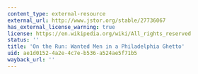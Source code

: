 ```yaml
---
content_type: external-resource
external_url: http://www.jstor.org/stable/27736067
has_external_license_warning: true
license: https://en.wikipedia.org/wiki/All_rights_reserved
status: ''
title: 'On the Run: Wanted Men in a Philadelphia Ghetto'
uid: ae1d0152-4a2e-4c7e-b536-a524ae5f71b5
wayback_url: ''
---
```

